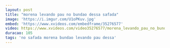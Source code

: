 ```yaml
---
layout: post
title: "morena levando pau no bundao dessa safada"
image: 'https://i.imgur.com/U1oPKuv.jpg'
embed: 'https://www.xvideos.com/embedframe/35276577'
video: https://www.xvideos.com/video35276577/morena_levando_pau_no_bundao_dessa_safada
duracao: 105
tags: 'no safada morena bundao levando pau dessa'
---
```

